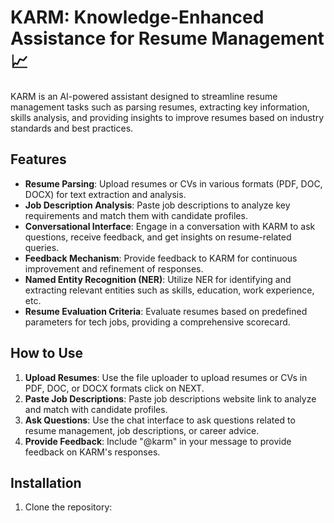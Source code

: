 # KARM: Knowledge-Enhanced Assistance for Resume Management 📈

KARM is an AI-powered assistant designed to streamline resume management tasks such as parsing resumes, extracting key information, skills analysis, and providing insights to improve resumes based on industry standards and best practices.

## Features

- **Resume Parsing**: Upload resumes or CVs in various formats (PDF, DOC, DOCX) for text extraction and analysis.
- **Job Description Analysis**: Paste job descriptions to analyze key requirements and match them with candidate profiles.
- **Conversational Interface**: Engage in a conversation with KARM to ask questions, receive feedback, and get insights on resume-related queries.
- **Feedback Mechanism**: Provide feedback to KARM for continuous improvement and refinement of responses.
- **Named Entity Recognition (NER)**: Utilize NER for identifying and extracting relevant entities such as skills, education, work experience, etc.
- **Resume Evaluation Criteria**: Evaluate resumes based on predefined parameters for tech jobs, providing a comprehensive scorecard.

## How to Use

1. **Upload Resumes**: Use the file uploader to upload resumes or CVs in PDF, DOC, or DOCX formats click on NEXT.
2. **Paste Job Descriptions**: Paste job descriptions website link to analyze and match with candidate profiles.
3. **Ask Questions**: Use the chat interface to ask questions related to resume management, job descriptions, or career advice.
4. **Provide Feedback**: Include "@karm" in your message to provide feedback on KARM's responses.

## Installation

1. Clone the repository:

